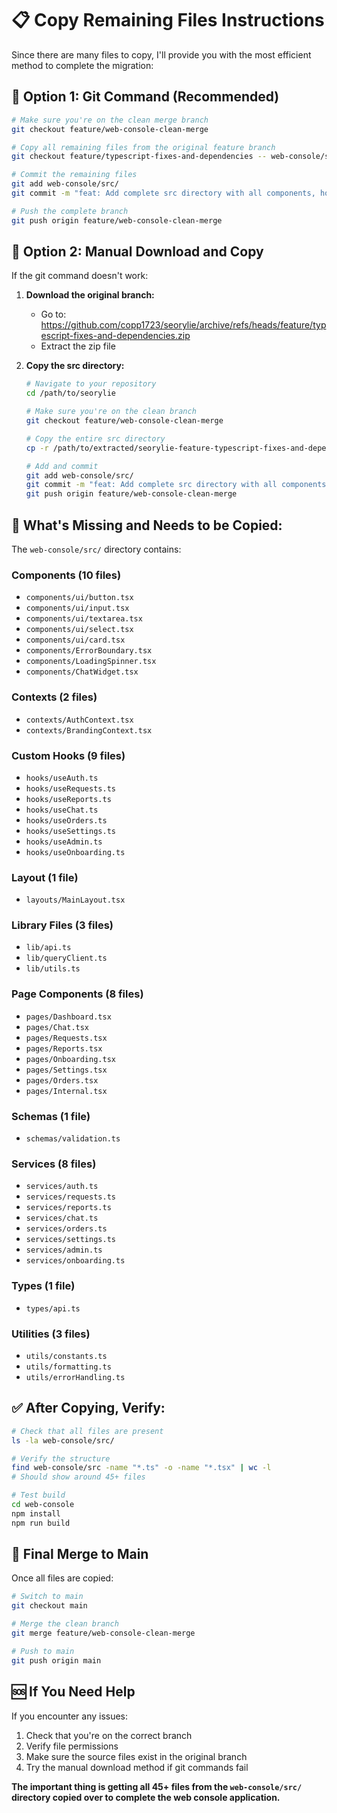 # 📋 Copy Remaining Files Instructions

Since there are many files to copy, I'll provide you with the most efficient method to complete the migration:

## 🔄 **Option 1: Git Command (Recommended)**

```bash
# Make sure you're on the clean merge branch
git checkout feature/web-console-clean-merge

# Copy all remaining files from the original feature branch
git checkout feature/typescript-fixes-and-dependencies -- web-console/src/

# Commit the remaining files
git add web-console/src/
git commit -m "feat: Add complete src directory with all components, hooks, and services"

# Push the complete branch
git push origin feature/web-console-clean-merge
```

## 🔄 **Option 2: Manual Download and Copy**

If the git command doesn't work:

1. **Download the original branch:**
   - Go to: https://github.com/copp1723/seorylie/archive/refs/heads/feature/typescript-fixes-and-dependencies.zip
   - Extract the zip file

2. **Copy the src directory:**
   ```bash
   # Navigate to your repository
   cd /path/to/seorylie
   
   # Make sure you're on the clean branch
   git checkout feature/web-console-clean-merge
   
   # Copy the entire src directory
   cp -r /path/to/extracted/seorylie-feature-typescript-fixes-and-dependencies/web-console/src ./web-console/
   
   # Add and commit
   git add web-console/src/
   git commit -m "feat: Add complete src directory with all components, hooks, and services"
   git push origin feature/web-console-clean-merge
   ```

## 📁 **What's Missing and Needs to be Copied:**

The `web-console/src/` directory contains:

### **Components (10 files)**
- `components/ui/button.tsx`
- `components/ui/input.tsx`
- `components/ui/textarea.tsx`
- `components/ui/select.tsx`
- `components/ui/card.tsx`
- `components/ErrorBoundary.tsx`
- `components/LoadingSpinner.tsx`
- `components/ChatWidget.tsx`

### **Contexts (2 files)**
- `contexts/AuthContext.tsx`
- `contexts/BrandingContext.tsx`

### **Custom Hooks (9 files)**
- `hooks/useAuth.ts`
- `hooks/useRequests.ts`
- `hooks/useReports.ts`
- `hooks/useChat.ts`
- `hooks/useOrders.ts`
- `hooks/useSettings.ts`
- `hooks/useAdmin.ts`
- `hooks/useOnboarding.ts`

### **Layout (1 file)**
- `layouts/MainLayout.tsx`

### **Library Files (3 files)**
- `lib/api.ts`
- `lib/queryClient.ts`
- `lib/utils.ts`

### **Page Components (8 files)**
- `pages/Dashboard.tsx`
- `pages/Chat.tsx`
- `pages/Requests.tsx`
- `pages/Reports.tsx`
- `pages/Onboarding.tsx`
- `pages/Settings.tsx`
- `pages/Orders.tsx`
- `pages/Internal.tsx`

### **Schemas (1 file)**
- `schemas/validation.ts`

### **Services (8 files)**
- `services/auth.ts`
- `services/requests.ts`
- `services/reports.ts`
- `services/chat.ts`
- `services/orders.ts`
- `services/settings.ts`
- `services/admin.ts`
- `services/onboarding.ts`

### **Types (1 file)**
- `types/api.ts`

### **Utilities (3 files)**
- `utils/constants.ts`
- `utils/formatting.ts`
- `utils/errorHandling.ts`

## ✅ **After Copying, Verify:**

```bash
# Check that all files are present
ls -la web-console/src/

# Verify the structure
find web-console/src -name "*.ts" -o -name "*.tsx" | wc -l
# Should show around 45+ files

# Test build
cd web-console
npm install
npm run build
```

## 🎯 **Final Merge to Main**

Once all files are copied:

```bash
# Switch to main
git checkout main

# Merge the clean branch
git merge feature/web-console-clean-merge

# Push to main
git push origin main
```

## 🆘 **If You Need Help**

If you encounter any issues:
1. Check that you're on the correct branch
2. Verify file permissions
3. Make sure the source files exist in the original branch
4. Try the manual download method if git commands fail

**The important thing is getting all 45+ files from the `web-console/src/` directory copied over to complete the web console application.**